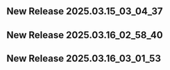 ## New Release 2025.03.15_03_04_37
## New Release 2025.03.16_02_58_40
## New Release 2025.03.16_03_01_53
